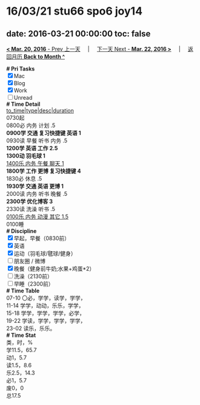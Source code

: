# 16/03/21 stu66 spo6 joy14

date: 2016-03-21 00:00:00
toc: false
---
[**< Mar. 20, 2016** - Prev 上一天](/lifelogs/2016/03/d20.html) &nbsp; &nbsp; | &nbsp; &nbsp; [下一天 Next - **Mar. 22, 2016 >**](/lifelogs/2016/03/d22.html) &nbsp; &nbsp; |  &nbsp; &nbsp; [返回月历 **Back to Month ^**](/lifelogs/2016/03/index.html)
<br/><div><b># Pri Tasks</b></div><div><input checked="true" type="checkbox"/>Mac</div><div><input checked="true" type="checkbox"/>Blog</div><div><input checked="true" type="checkbox"/>Work</div><div><input type="checkbox"/>Unread</div><div><b># Time Detail</b></div><div><u>to_time|type|desc|duration</u></div><div>0730起</div><div>0800必 内务 计划 .5</div><div><b>0900学 交通 复习快捷键 英语 1</b></div><div>0930读 早餐 听书 内务 .5</div><div><b>1200学 英语 工作 2.5</b></div><div><b>1300动 羽毛球 1</b></div><div><u>1400乐 内务 午餐 聊天 1</u></div><div><b>1800学 工作 更博 复习快捷键 4</b></div><div>1830必 休息 .5</div><div><b>1930学 交通 英语 更博 1</b></div><div>2000读 内务 听书 晚餐 .5</div><div><b>2300学 优化博客 3</b></div><div>2330读 洗澡 听书 .5</div><div><u>0100乐 内务 动漫 其它 1.5</u></div><div>0100睡</div><div><b># Discipline</b></div><div><input checked="true" type="checkbox"/>早起，早餐（0830前）</div><div><input checked="true" type="checkbox"/>英语</div><div><input checked="true" type="checkbox"/>运动（羽毛球/毽球/健身）</div><div><input type="checkbox"/>朋友圈 / 微博</div><div><input checked="true" type="checkbox"/>晚餐（健身前牛奶;水果+鸡蛋*2）</div><div><input type="checkbox"/>洗澡（2130前）</div><div><input type="checkbox"/>早睡（2300前）</div><div><b># Time Table</b></div><div>07-10 〇必，学学，读学，学学，</div><div>11-14 学学，动动，乐乐，学学，</div><div>15-18 学学，学学，学学，必学，</div><div>19-22 学读，学学，学学，学学，</div><div>23-02 读乐，乐乐。</div><div><b># Time Stat</b></div><div>类，时，%</div><div>学11.5，65.7</div><div>动1，5.7</div><div>读1.5，8.6</div><div>乐2.5，14.3</div><div>必1，5.7</div><div>废0，0</div><div>总17.5</div>
